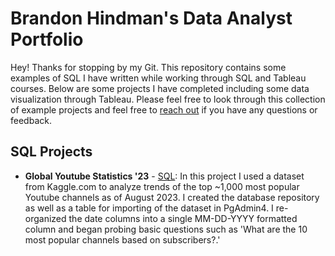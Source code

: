 # Brandon Hindman's Data Analyst Portfolio

Hey! Thanks for stopping by my Git. This repository contains some examples of SQL I have written while working through SQL and Tableau courses. Below are some projects I have completed including some data visualization through Tableau. Please feel free to look through this collection of example projects and feel free to [reach out](https://www.linkedin.com/in/brandon-h123/) if you have any questions or feedback.

## SQL Projects
* **Global Youtube Statistics '23** - [SQL]([https://github.com/BrandonHGit/Data-Analyst-Portfolio/blob/main/Global%20Youtube%20Statistics%20'23](https://github.com/BrandonHGit/Data-Analyst-Portfolio/blob/main/Youtube%20Global%20Statistics%20'23.sql)): In this project I used a dataset from Kaggle.com to analyze trends of the top ~1,000 most popular Youtube channels as of August 2023. I created the database repository as well as a table for importing of the dataset in PgAdmin4. I re-organized the date columns into a single MM-DD-YYYY formatted column and began probing basic questions such as 'What are the 10 most popular channels based on subscribers?.' 
